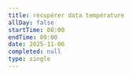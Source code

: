 ```yaml
---
title: récupérer data température
allDay: false
startTime: 08:00
endTime: 09:00
date: 2025-11-06
completed: null
type: single
---
```

